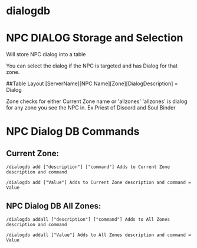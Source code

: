 # dialogdb
# NPC DIALOG Storage and Selection

Will store NPC dialog into a table

You can select the dialog if the NPC is targeted and has Dialog for that zone.

##Table Layout
[ServerName][NPC Name][Zone][DialogDescription] = Dialog

Zone checks for either Current Zone name or 'allzones'
'allzones' is dialog for any zone you see the NPC in. Ex.Priest of Discord and Soul Binder 

# NPC Dialog DB Commands
## Current Zone:
```/dialogdb add ["description"] ["command"] Adds to Current Zone description and command```

```/dialogdb add ["Value"] Adds to Current Zone description and command = Value ```

## NPC Dialog DB All Zones:
```/dialogdb addall ["description"] ["command"] Adds to All Zones description and command```

```/dialogdb addall ["Value"] Adds to All Zones description and command = Value```
